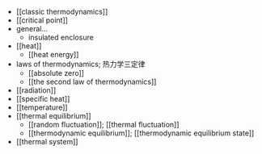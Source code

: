 - [[classic thermodynamics]]
- [[critical point]]
- general...
    - insulated enclosure
- [[heat]]
    - [[heat energy]]
- laws of thermodynamics; 热力学三定律
    - [[absolute zero]]
    - [[the second law of thermodynamics]]
- [[radiation]]
- [[specific heat]]
- [[temperature]]
- [[thermal equilibrium]]
    - [[random fluctuation]]; [[thermal fluctuation]]
    - [[thermodynamic equilibrium]]; [[thermodynamic equilibrium state]]
- [[thermal system]]
